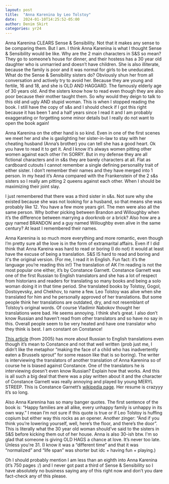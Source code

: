 ```yaml
---
layout: post
title:  "Anna Karenina by Leo Tolstoy"
date:   2024-01-10T14:25:52-05:00
author: Denim Skirt
categories: yr24
---
```


Anna Karenina CLEARS Sense & Sensibility. Not that it makes any sense to be comparing them. But I am. I think Anna Karenina is what I thought Sense & Sensibility would be like. Why are the 2 main characters in S&S so mean? They go to someone’s house for dinner, and their hostess has a 30 year old daughter who is unmarried and doesn’t have children. She is also illiterate, because the family is poor and it was normal for girls to be uneducated. What do the Sense & Sensibility sisters do? Obviously shun her from all conversation and actively try to avoid her. Because they are young and fertile, 16 and 18, and she is OLD AND HAGGARD. The famously elderly age of 30 years old. And the sisters know how to read even though they are also poor because their mother taught them. So why would they deign to talk to this old and ugly AND stupid woman. This is when I stopped reading the book. I still have the copy of s&s and I should check if I got this right because it has been 1 and a half years since I read it and I am probably exaggerating or forgetting some minor details but I really do not want to open the book again! 

Anna Karenina on the other hand is so kind. Even in one of the first scenes we meet her and she is gaslighting her sister-in-law to stay with her cheating husband (Anna’s brother) you can tell she has a good heart. Ok you have to read it to get it. And I know it’s always women pitting other women against each other I’m SORRY. But in my defense they are all fictional characters and in s&s they are barely characters at all. Flat as cardboard cutouts I cannot remember a single defining personality trait of either sister. I don’t remember their names and they have merged into 1 person. In my head it’s Anna compared with the Frankenstein of the 2 s&s sisters so I really am pitting 2 queens against each other. When I should be maximizing their joint slay. 

I just remembered that there was a third sister in s&s. Not sure why she existed because she was not looking for a husband, so that means she was probably like 12. You have a few more years girl. The men were also all the same person. Why bother picking between Brandon and Willoughby when it’s the difference between marrying a doorknob or a brick? Also how are a guy named BRANDON and a guy named Willoughby even alive in the same century? At least I remembered their names. 

Anna Karenina is so much more everything and more romantic, even though I’m pretty sure all the love is in the form of extramarital affairs. Even if I did think that Anna Kareina was hard to read or boring (I do not) it would at least have the excuse of being a translation. S&S IS hard to read and boring and it's the original version. (For me, I read it in English. Fun fact: it’s the language you’re reading this in!) The translation of AK I’m reading is not the most popular one either, it’s by Constance Garnett. Constance Garnett was one of the first Russian to English translators and she has a lot of respect from historians and readers for translating so many books and being a solo woman doing it in that time period. She translated books by Tolstoy, Gogol, Dostoyevsky, and Chekhov, to name a few. Leo Tolstoy was alive when she translated for him and he personally approved of her translations. But some people think her translations are outdated, dry, and not resemblant of Tolstoy’s original words. Of course Vladimir Nabokov thought her translations were bad. He seems annoying. I think she’s great. I also don’t know Russian and haven’t read from other translators and so have no say in this. Overall people seem to be very heated and have one translator who they think is best. I am constant on Constance! 

[This article](https://www.newyorker.com/magazine/2005/11/07/the-translation-wars) (from 2005) has more about Russian to English translations even though it’s mean to Constance and not that well written (prob just me, I didn’t like the metaphor “making the face of a child who has inadvertently eaten a Brussels sprout” for some reason like that is so boring). The writer is interviewing the translators of another translation of Anna Karenina so of course he is biased against Constance. One of the translators he is interviewing doesn't even know Russian? Explain how that works. And this is all such a big deal that there was a play written about it and the character of Constance Garnett was really annoying and played by young MERYL STREEP. This is Constance Garnett’s [wikipedia page](https://en.wikipedia.org/wiki/Constance_Garnett). Her resume is crazyyy it’s so long. 

Also Anna Karenina has so many banger quotes. The first sentence of the book is: “Happy families are all alike, every unhappy family is unhappy in its own way.” I mean I’m not sure if this quote is true or if Leo Tolstoy is huffing copium but either way this rocks as an opener. Another zinger: “And if you think you’re lowering yourself, well, here’s the floor, and there’s the door”. This is literally what the 30 year old woman should’ve said to the sisters in S&S before kicking them out of her house. Anna is also 30-ish btw. I'm so glad that someone is giving OLD HAGS a chance at love. It’s never too late. Unless you're 31. (I know it was a “different time” and that it was “normalized” and “life span” was shorter but idc + having fun + playing.)
 
Oh I should probably mention I am less than an eighth into Anna Karenina (it’s 750 pages :/) and I never got past a third of Sense & Sensibility so I have absolutely no business saying any of this right now and don’t you dare fact-check any of this please. 

